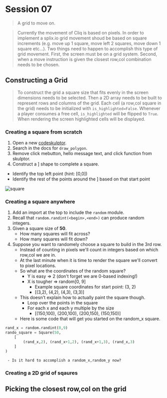 # Session 07
> A grid to move on.

> Currently the movement of Cliq is based on pixels. In order to implement a splix.io grid movement shoud be based on square increments (e.g. move up 1 square, move left 2 squares, move down 1 square etc...). Two things need to happen to accomplish this type of grid movement. First, the screen must be on a grid system. Second, when a move instruction is given the closest row,col combination needs to be chosen.

## Constructing a Grid
> To construct the grid a square size that fits evenly in the screen dimensions needs to be selected. Then a 2D array needs to be built to represent rows and columns of the grid. Each cell (a row,col square in the grid) needs to be initialized with `is_highlighted=False`. Whenever a player consumes a free cell, `is_highlighted` will be flipped to `True`. When rendering the screen highlighted cells will be displayed.

### Creating a square from scratch
1. Open a new [codeskulptor](http://www.codeskulptor.org).
2. Search in the docs for `draw_polygon`.
3. Remove click mebutton, hello message text, and click function from skulptor.
4. Construct a ] shape to complete a square.
  - Identify the top left point (hint: [0,0])
  - Identify the rest of the points around the ] based on that start point

![square](https://drive.google.com/uc?export=download&id=0B3SFnARVIcGLRDhkNWdYUHpmNjA)

### Creating a square anywhere
1. Add an import at the top to include the `random` module.
2. Recall that `random.randint(<begin>,<end>)` can produce random integers.
3. Given a square size of **50**.
   - How many squares will fit across?
   - How many squares will fit down?
4. Suppose you want to randomely choose a square to build in the 3rd row.
   - Instead of counting in pixels we'll count in integers based on which row,col we are in.
   - At the last minute when it is time to render the square we'll convert to pixel locations.
   - So what are the coordinates of the random square?
       - Y is easy => 2 (don't forget we are 0-based indexing!)
       - X is tougher => random[0, 9]
         - Example square coordinates for start point: (3, 2)
         - [(3,2), (4,2), (4,3), (3,3)]
   - This doesn't explain how to actually paint the square though.
       - Loop over the points in the square
       - For each x and each y multiple by the size
         - [(150,100), (200,100), (200,150), (150,150)]
   - Here is some code that will get you started on the random_x square.

```python
rand_x = random.randint(0,9)
rando_square = Square(50,
    [
        (rand_x,2), (rand_x+1,2), (rand_x+1,3), (rand_x,3)
    ]
)
```
     - Is it hard to accomplish a random_x,random_y now?
 
### Creating a 2D grid of sqaures

## Picking the closest row,col on the grid

